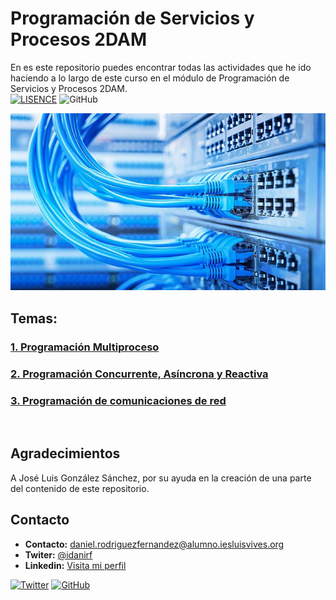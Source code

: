 # Programación de Servicios y Procesos 2DAM

En es este repositorio puedes encontrar todas las actividades que he ido haciendo a lo largo de este curso en el módulo de Programación de Servicios y Procesos 2DAM.
<br>
[![LISENCE](https://img.shields.io/badge/Lisence-MIT-green)]()
![GitHub](https://img.shields.io/github/last-commit/idanirf/2DAM-ProgramacionDeServiciosYProcesos)	

![imagen](./img/portada.jpg)

## Temas:
### [1. Programación Multiproceso](/Unidad-1)
### [2. Programación Concurrente, Asíncrona y Reactiva](/Unidad-2)
### [3. Programación de comunicaciones de red](/Unidad-3/)



<br>

## Agradecimientos
A José Luis González Sánchez, por su ayuda en la creación de una parte del contenido de este repositorio.

## Contacto
* **Contacto:** daniel.rodriguezfernandez@alumno.iesluisvives.org
* **Twiter:** [@idanirf](https://twitter.com/idanirf)
* **Linkedin:** [Visita mi perfil](https://www.linkedin.com/in/danielrodriguezfernandez03002/)

[![Twitter](https://img.shields.io/twitter/follow/idanirf?style=social)](https://twitter.com/idanirf)
[![GitHub](https://img.shields.io/github/followers/idanirf?style=social)](https://github.com/idanirf)